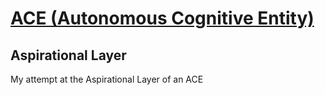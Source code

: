 # [ACE (Autonomous Cognitive Entity)](https://github.com/daveshap/ACE_Framework) 
## Aspirational Layer
My attempt at the Aspirational Layer of an ACE

